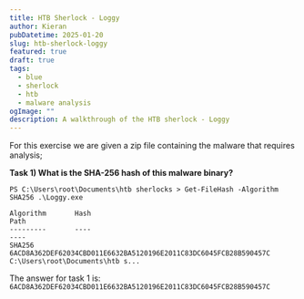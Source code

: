 ```yaml
---
title: HTB Sherlock - Loggy
author: Kieran
pubDatetime: 2025-01-20
slug: htb-sherlock-loggy
featured: true
draft: true
tags:
  - blue
  - sherlock
  - htb
  - malware analysis
ogImage: ""
description: A walkthrough of the HTB sherlock - Loggy
---
```


For this exercise we are given a zip file containing the malware that requires analysis;

**Task 1) What is the SHA-256 hash of this malware binary?**

```
PS C:\Users\root\Documents\htb sherlocks > Get-FileHash -Algorithm SHA256 .\Loggy.exe

Algorithm       Hash                                                                   Path
---------       ----                                                                   ----
SHA256          6ACD8A362DEF62034CBD011E6632BA5120196E2011C83DC6045FCB28B590457C       C:\Users\root\Documents\htb s...
```

The answer for task 1 is: `6ACD8A362DEF62034CBD011E6632BA5120196E2011C83DC6045FCB28B590457C`
